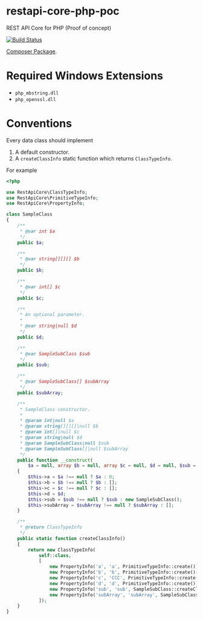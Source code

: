 # restapi-core-php-poc

REST API Core for PHP (Proof of concept)

[![Build Status](https://travis-ci.org/sergey-shandar/restapi-core-php-poc.svg?branch=master)](https://travis-ci.org/sergey-shandar/restapi-core-php-poc)

[Composer Package](https://packagist.org/packages/sergey-shandar/restapi-core-php-poc).

# Required Windows Extensions

- `php_mbstring.dll`
- `php_openssl.dll`

# Conventions

Every data class should implement

1. A default constructor.
2. A `createClassInfo` static function which returns `ClassTypeInfo`.
 
For example

```php
<?php

use RestApiCore\ClassTypeInfo;
use RestApiCore\PrimitiveTypeInfo;
use RestApiCore\PropertyInfo;

class SampleClass
{
    /**
     * @var int $a
     */
    public $a;

    /**
     * @var string[][][] $b
     */
    public $b;

    /**
     * @var int[] $c
     */
    public $c;

    /**
     * An optional parameter.
     *
     * @var string|null $d
     */
    public $d;

    /**
     * @var SampleSubClass $sub
     */
    public $sub;

    /**
     * @var SampleSubClass[] $subArray
     */
    public $subArray;

    /**
     * SampleClass constructor.
     *
     * @param int|null $a
     * @param string[][][]|null $b
     * @param int[]|null $c
     * @param string|null $d
     * @param SampleSubClass|null $sub
     * @param SampleSubClass[]|null $subArray
     */
    public function __construct(
        $a = null, array $b = null, array $c = null, $d = null, $sub = null, array $subArray = null)
    {
        $this->a = $a !== null ? $a : 0;
        $this->b = $b !== null ? $b : [];
        $this->c = $c !== null ? $c : [];
        $this->d = $d;
        $this->sub = $sub !== null ? $sub : new SampleSubClass();
        $this->subArray = $subArray !== null ? $subArray : [];
    }

    /**
     * @return ClassTypeInfo
     */
    public static function createClassInfo()
    {
        return new ClassTypeInfo(
            self::class,
            [
                new PropertyInfo('a', 'a', PrimitiveTypeInfo::create()),
                new PropertyInfo('b', 'b', PrimitiveTypeInfo::create()->createArray()->createArray()->createArray()),
                new PropertyInfo('c', 'CCC', PrimitiveTypeInfo::create()->createArray()),
                new PropertyInfo('d', 'd', PrimitiveTypeInfo::create()),
                new PropertyInfo('sub', 'sub', SampleSubClass::createClassInfo()),
                new PropertyInfo('subArray', 'subArray', SampleSubClass::createClassInfo()->createArray()),
            ]);
    }
}
```
